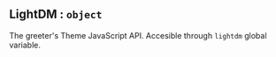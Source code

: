 <a id="LightDM"></a>

## LightDM : <code>object</code>
The greeter's Theme JavaScript API.
Accesible through `lightdm` global variable.

